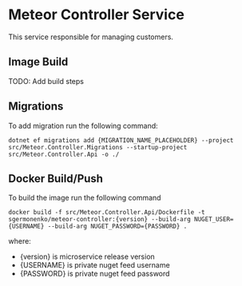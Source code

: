 ﻿# Meteor Controller Service

This service responsible for managing customers.

## Image Build

TODO: Add build steps

## Migrations

To add migration run the following command:
```shell
dotnet ef migrations add {MIGRATION_NAME_PLACEHOLDER} --project src/Meteor.Controller.Migrations --startup-project src/Meteor.Controller.Api -o ./
```

## Docker Build/Push

To build the image run the following command
```shell
docker build -f src/Meteor.Controller.Api/Dockerfile -t sgermonenko/meteor-controller:{version} --build-arg NUGET_USER={USERNAME} --build-arg NUGET_PASSWORD={PASSWORD} .
```
where:
- {version} is microservice release version
- {USERNAME} is private nuget feed username
- {PASSWORD} is private nuget feed password
